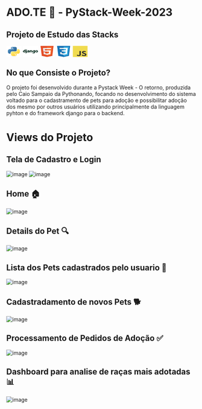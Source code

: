 # ADO.TE 🐾 - PyStack-Week-2023 
## Projeto de Estudo das Stacks
<img align="center" alt="Nitierk-Python" height="30" width="40" src="https://raw.githubusercontent.com/devicons/devicon/master/icons/python/python-original.svg"> <img align="center" alt="Nitierk-Python" height="30" width="40" src="https://raw.githubusercontent.com/devicons/devicon/master/icons/django/django-plain-wordmark.svg"> <img align="center" alt="Nitierk-HTML" height="30" width="40" src="https://raw.githubusercontent.com/devicons/devicon/master/icons/html5/html5-original.svg"> <img align="center" alt="Nitierk-HTML" height="30" width="40" src="https://raw.githubusercontent.com/devicons/devicon/master/icons/css3/css3-original.svg"> <img align="center" alt="Nitierk-HTML" height="30" width="40" src="https://raw.githubusercontent.com/devicons/devicon/master/icons/javascript/javascript-original.svg"> 

## No que Consiste o Projeto?
O projeto foi desenvolvido durante a Pystack Week - O retorno, produzida pelo Caio Sampaio da Pythonando, focando no desenvolvimento do sistema voltado para o cadastramento de pets para adoção e possibilitar adoção dos mesmo por outros usuários utilizando principalmente da linguagem pyhton e do framework django para o backend.

# Views do Projeto
## Tela de Cadastro e Login
![image](https://user-images.githubusercontent.com/105940525/215234459-53040350-fa82-44f4-b722-8634df05bf33.png)
![image](https://user-images.githubusercontent.com/105940525/215234471-056f7da1-6810-48c4-be65-61d05e99a4be.png)

## Home 🏠
![image](https://user-images.githubusercontent.com/105940525/215233285-ed5f5b86-ddeb-4f70-89d4-5819d91eae11.png)

## Details do Pet 🔍
![image](https://user-images.githubusercontent.com/105940525/215234876-bcc2132a-8981-40d1-97ef-a4ed32f60dd1.png)


## Lista dos Pets cadastrados pelo usuario 📃
![image](https://user-images.githubusercontent.com/105940525/215234775-e25edce5-d69f-4bb7-9c96-c70227cfefa9.png)

## Cadastradamento de novos Pets 🐕
![image](https://user-images.githubusercontent.com/105940525/215234719-9d92f073-cc15-4a61-ba3c-b4648f1a244f.png)

## Processamento de Pedidos de Adoção ✅
![image](https://user-images.githubusercontent.com/105940525/215233073-bf70415e-691b-4fb7-b46d-c00f9ed2aade.png)                

## Dashboard para analise de raças mais adotadas 📊
![image](https://user-images.githubusercontent.com/105940525/215233327-95d1b7f4-9002-40ac-8418-22369913ac9b.png)
    


